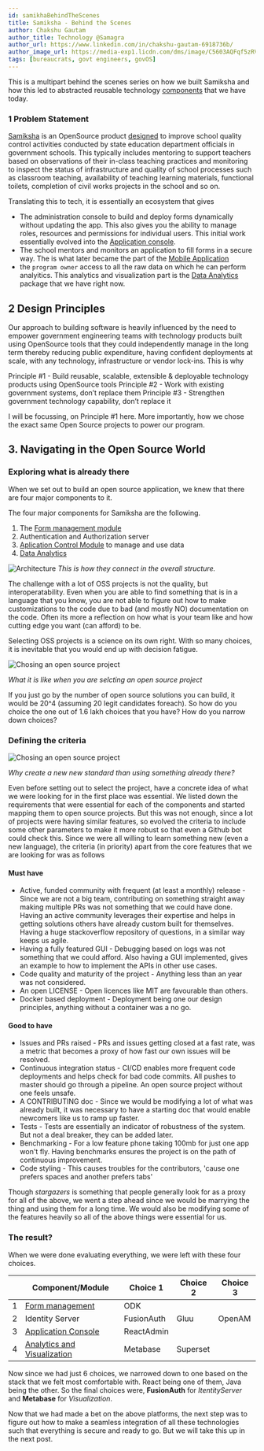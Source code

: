 ```yaml
---
id: samikhaBehindTheScenes
title: Samiksha - Behind the Scenes
author: Chakshu Gautam
author_title: Technology @Samagra
author_url: https://www.linkedin.com/in/chakshu-gautam-6918736b/
author_image_url: https://media-exp1.licdn.com/dms/image/C5603AQFqf5zRVhvlnA/profile-displayphoto-shrink_400_400/0?e=1596067200&v=beta&t=ODIqK7DKs-TXS6PIhiyNSAEJKe2XBHxEQZKnsWXPC1E
tags: [bureaucrats, govt engineers, govOS]
---
```


This is a multipart behind the scenes series on how we built Samiksha and how this led to abstracted reusable technology [components](https://samagra-development.github.io/docs/docs/ComponentsOverview) that we have today.

<!--truncate-->

### 1 Problem Statement

[Samiksha](https://tech.samagragovernance.in/index.php/home/ed-samiksha/) is an OpenSource product [designed](https://samagra-development.github.io/docs/blog/evolutionsamiksha) to improve school quality control activities conducted by state education department officials in government schools. This typically includes mentoring to support teachers based on observations of their in-class teaching practices and monitoring to inspect the status of infrastructure and quality of school processes such as classroom teaching, availability of teaching learning materials, functional toilets, completion of civil works projects in the school and so on.

Translating this to tech, it is essentially an ecosystem that gives

- The administration console to build and deploy forms dynamically without updating the app. This also gives you the ability to manage roles, resources and permissions for individual users. This initial work essentially evolved into the [Application console](https://samagra-development.github.io/docs/docs/COAppControl).
- The school mentors and monitors an application to fill forms in a secure way. The is what later became the part of the [Mobile Application](https://samagra-development.github.io/docs/docs/COMobileApplication)
- the `program owner` access to all the raw data on which he can perform analyitics. This analytics and visualization part is the [Data Analytics](https://samagra-development.github.io/docs/docs/CODataAnalytics) package that we have right now.

## 2 Design Principles

Our approach to building software is heavily influenced by the need to empower government engineering teams with technology products built using OpenSource tools that they could independently manage in the long term thereby reducing public expenditure, having confident deployments at scale, with any technology, infrastructure or vendor lock-ins. This is why

Principle #1 - Build reusable, scalable, extensible & deployable technology products using OpenSource tools Principle #2 - Work with existing government systems, don’t replace them Principle #3 - Strengthen government technology capability, don’t replace it

I will be focussing, on Principle #1 here. More importantly, how we chose the exact same Open Source projects to power our program.

## 3. Navigating in the Open Source World

### Exploring what is already there

When we set out to build an open source application, we knew that there are four major components to it.

The four major components for Samiksha are the following.

1. The [Form management module](https://samagra-development.github.io/docs/docs/FormManagementModule)
2. Authentication and Authorization server
3. [Aplication Control Module](https://samagra-development.github.io/docs/docs/COAppControl) to manage and use data
4. [Data Analytics](https://samagra-development.github.io/docs/docs/CODataAnalytics)

![Architecture](https://samagra-development.github.io/docs/img/SamikshaArchitecture.png) _This is how they connect in the overall structure._

The challenge with a lot of OSS projects is not the quality, but interoperatability. Even when you are able to find something that is in a language that you know, you are not able to figure out how to make customizations to the code due to bad (and mostly NO) documentation on the code. Often its more a reflection on how what is your team like and how cutting edge you want (can afford) to be.

Selecting OSS projects is a science on its own right. With so many choices, it is inevitable that you would end up with decision fatigue.

![Chosing an open source project](https://blog.vantagecircle.com/content/images/size/w860/2019/07/decision-fatigue.png)

_What it is like when you are selcting an open source project_

If you just go by the number of open source solutions you can build, it would be 20^4 (assuming 20 legit candidates foreach). So how do you choice the one out of 1.6 lakh choices that you have? How do you narrow down choices?

### Defining the criteria

![Chosing an open source project](https://miro.medium.com/max/1000/1*9nMBMt-OugnruBr_M-WuEQ.png)

_Why create a new new standard than using something already there?_

Even before setting out to select the project, have a concrete idea of what we were looking for in the first place was essential. We listed down the requirements that were essential for each of the components and started mapping them to open source projects. But this was not enough, since a lot of projects were having similar features, so evolved the criteria to include some other parameters to make it more robust so that even a Github bot could check this. Since we were all willing to learn something new (even a new language), the criteria (in priority) apart from the core features that we are looking for was as follows

#### Must have

- Active, funded community with frequent (at least a monthly) release - Since we are not a big team, contributing on something straight away making multiple PRs was not something that we could have done. Having an active community leverages their expertise and helps in getting solutions others have already custom built for themselves. Having a huge stackoverflow repository of questions, in a similar way keeps us agile.
- Having a fully featured GUI - Debugging based on logs was not something that we could afford. Also having a GUI implemented, gives an example to how to implement the APIs in other use cases.
- Code quality and maturity of the project - Anything less than an year was not considered.
- An open LICENSE - Open licences like MIT are favourable than others.
- Docker based deployment - Deployment being one our design principles, anything without a container was a no go.

#### Good to have

- Issues and PRs raised - PRs and issues getting closed at a fast rate, was a metric that becomes a proxy of how fast our own issues will be resolved.
- Continuous integration status - CI/CD enables more frequent code deployments and helps check for bad code commits. All pushes to master should go through a pipeline. An open source project without one feels unsafe.
- A CONTRIBUTING doc - Since we would be modifying a lot of what was already built, it was necessary to have a starting doc that would enable newcomers like us to ramp up faster.
- Tests - Tests are essentially an indicator of robustness of the system. But not a deal breaker, they can be added later.
- Benchmarking - For a low feature phone taking 100mb for just one app won't fly. Having benchmarks ensures the project is on the path of continuous improvement.
- Code styling - This causes troubles for the contributors, 'cause one prefers spaces and another prefers tabs'

Though _stargazers_ is something that people generally look for as a proxy for all of the above, we went a step ahead since we would be marrying the thing and using them for a long time. We would also be modifying some of the features heavily so all of the above things were essential for us.

### The result?

When we were done evaluating everything, we were left with these four choices.

|  | Component/Module | Choice 1 | Choice 2 | Choice 3 |
| --- | --- | --- | --- | --- |
| 1 | [Form management](https://samagra-development.github.io/docs/docs/FormManagementModule) | ODK |  |  |
| 2 | Identity Server | FusionAuth | Gluu | OpenAM |
| 3 | [Application Console](https://samagra-development.github.io/docs/docs/COAppControl) | ReactAdmin |  |  |
| 4 | [Analytics and Visualization](https://samagra-development.github.io/docs/docs/CODataAnalytics) | Metabase | Superset |  |

Now since we had just 6 choices, we narrowed down to one based on the stack that we felt most comfortable with. React being one of them, Java being the other. So the final choices were, **FusionAuth** for _ItentityServer_ and **Metabase** for _Visualization_.

Now that we had made a bet on the above platforms, the next step was to figure out how to make a seamless integration of all these technologies such that everything is secure and ready to go. But we will take this up in the next post.
